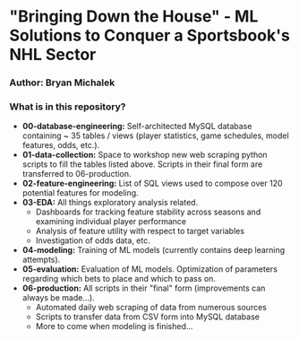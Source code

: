 # "Bringing Down the House" - ML Solutions to Conquer a Sportsbook's NHL Sector

### Author: Bryan Michalek

### What is in this repository?
* **00-database-engineering:** Self-architected MySQL database containing ~ 35 tables / views (player statistics, game schedules, model features, odds, etc.).
* **01-data-collection:** Space to workshop new web scraping python scripts to fill the tables listed above. Scripts in their final form are transferred to 06-production.
* **02-feature-engineering:** List of SQL views used to compose over 120 potential features for modeling.
* **03-EDA:** All things exploratory analysis related.
  - Dashboards for tracking feature stability across seasons and examining individual player performance
  - Analysis of feature utility with respect to target variables
  - Investigation of odds data, etc.
* **04-modeling:** Training of ML models (currently contains deep learning attempts).
* **05-evaluation:** Evaluation of ML models. Optimization of parameters regarding which bets to place and which to pass on.
* **06-production:** All scripts in their "final" form (improvements can always be made...).
  - Automated daily web scraping of data from numerous sources
  - Scripts to transfer data from CSV form into MySQL database
  - More to come when modeling is finished...
